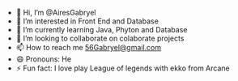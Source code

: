 - 👋 Hi, I’m @AiresGabryel
- 👀 I’m interested in Front End and Database
- 🌱 I’m currently learning Java, Phyton and Database
- 💞️ I’m looking to collaborate on colaborate projects
- 📫 How to reach me 56Gabryel@gmail.com
- 😄 Pronouns: He
- ⚡ Fun fact: I love play League of legends with ekko from Arcane

<!---
AiresGabryel/AiresGabryel is a ✨ special ✨ repository because its `README.md` (this file) appears on your GitHub profile.
You can click the Preview link to take a look at your changes.
--->
